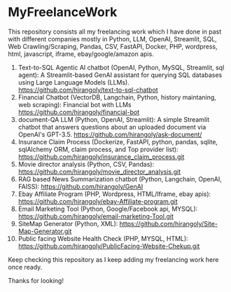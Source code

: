 # MyFreelanceWork

This repository consists all my freelancing work which I have done in past with different companies mostly in Python, LLM, OpenAI, Streamlit, SQL, Web Crawling/Scraping, Pandas, CSV, FastAPI, Docker, PHP, wordpress, html, javascript, iframe, ebay/google/amazon apis.

1. Text-to-SQL Agentic AI chatbot (OpenAI, Python, MySQL, Streamlit, sql agent): A Streamlit-based GenAI assistant for querying SQL databases using Large Language Models (LLMs). https://github.com/hirangoly/text-to-sql-chatbot
2. Financial Chatbot (VectorDB, Langchain, Python, history maintaning, web scraping): Financial bot with LLMs https://github.com/hirangoly/financial-bot
3. document-QA LLM (Python, OpenAI, Streamlit): A simple Streamlit chatbot that answers questions about an uploaded document via OpenAI's GPT-3.5. https://github.com/hirangoly/ask-document/
4. Insurance Claim Process (Dockerize, FastAPI, python, pandas, sqlite, sqlAlchemy ORM, claim process, and Top provider list): https://github.com/hirangoly/insurance_claim_process.git
5. Movie director analysis (Python, CSV, Pandas): https://github.com/hirangoly/movie_director_analysis.git
6. RAG based News Summarization chatbot (Python, Langchain, OpenAI, FAISS): https://github.com/hirangoly/GenAI
7. Ebay Affiliate Program (PHP, Wordpress, HTML/Iframe, ebay apis): https://github.com/hirangoly/ebay-Affiliate-program.git
8. Email Marketing Tool (Python, Google/Facebook api, MYSQL): https://github.com/hirangoly/email-marketing-Tool.git
9. SiteMap Generator (Python, XML): https://github.com/hirangoly/Site-Map-Generator.git
10. Public facing Website Health Check (PHP, MYSQL, HTML): https://github.com/hirangoly/PublicFacing-Website-Chekup.git

Keep checking this repository as I keep adding my freelancing work here once ready.

Thanks for looking!
